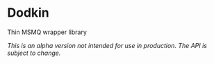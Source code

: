 # Dodkin
Thin MSMQ wrapper library

*This is an alpha version not intended for use in production. The API is subject to change.*
